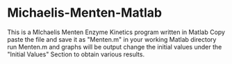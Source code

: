 # Michaelis-Menten-Matlab
This is a MIchaelis Menten Enzyme Kinetics program written in Matlab
Copy paste the file and save it as "Menten.m" in your working Matlab directory
run Menten.m and graphs will be output
change the initial values under the "Initial Values" Section to obtain various results. 
